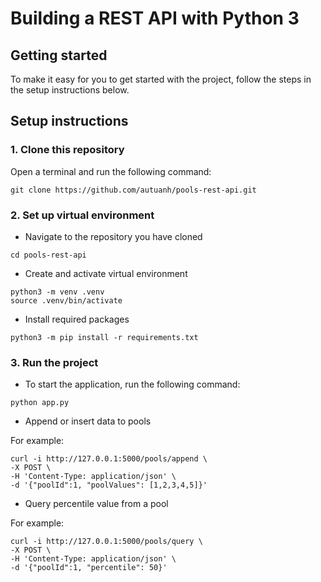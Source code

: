 # Building a REST API with Python 3

## Getting started

To make it easy for you to get started with the project, follow the steps in the setup instructions below.

## Setup instructions

### 1. Clone this repository

Open a terminal and run the following command:
```
git clone https://github.com/autuanh/pools-rest-api.git
```

### 2. Set up virtual environment

- Navigate to the repository you have cloned
```
cd pools-rest-api
```

- Create and activate virtual environment
```
python3 -m venv .venv
source .venv/bin/activate
```

- Install required packages
```
python3 -m pip install -r requirements.txt
```

### 3. Run the project
- To start the application, run the following command:
```
python app.py
```

- Append or insert data to pools

For example:
```
curl -i http://127.0.0.1:5000/pools/append \
-X POST \
-H 'Content-Type: application/json' \
-d '{"poolId":1, "poolValues": [1,2,3,4,5]}'
```

- Query percentile value from a pool

For example:
```
curl -i http://127.0.0.1:5000/pools/query \
-X POST \
-H 'Content-Type: application/json' \
-d '{"poolId":1, "percentile": 50}'
```
